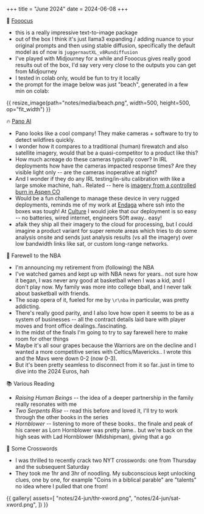 +++
title = "June 2024"
date = 2024-06-08
+++

:robot: [Fooocus](https://github.com/lllyasviel/Fooocus)
- this is a really impressive text-to-image package
- out of the box I think it's just
llama3 expanding / adding nuance to your original prompts
and then using stable diffusion,
specifically the default model as of now is `juggernautXL_v8Rundiffusion`
- I've played with Midjourney for a while and Fooocus gives really good results out of the box,
I'd say very very close to the outputs you can get from Midjourney
- I tested in colab only, would be fun to try it locally
- the prompt for the image below was just "beach",
generated in a few min on colab:

{{ resize_image(path="notes/media/beach.png", width=500, height=500, op="fit_width") }}


:fire: [Pano AI](https://pano.ai)
- Pano looks like a cool company!
They make cameras + software to try to detect wildfires quickly.
- I wonder how it compares to a traditional (human) firewatch
and also satellite imagery, would that be a quasi-competitor to a product like this?
- How much acreage do these cameras typically cover?
In IRL deployments how have the cameras impacted response times?
Are they visible light only -- are the cameras inoperative at night?
- And I wonder if they do any IRL testing/in-situ calibration with like a large smoke machine, hah..
Related -- here is [imagery from a controlled burn in Aspen CO](https://www.youtube.com/watch?v=zqqPFw8Dftw)
- Would be a fun challenge to manage these device in very rugged deployments,
reminds me of my work at [Endaga](@/projects/eno/index.md) where ssh into the boxes was tough!
At [Culture](@/projects/culture/index.md) I would joke that our deployment is so easy
-- no batteries, wired internet, engineers 50ft away.. easy!
- afaik they ship all their imagery to the cloud for processing,
but I could imagine a product variant for super remote areas which tries to do some analysis onsite and
sends just analysis results (vs all the imagery) over low bandwidth links like sat, or custom long-range networks.


:basketball: Farewell to the NBA
- I'm announcing my retirement from (following) the NBA
- I've watched games and kept up with NBA news for years.. not sure how it began,
I was never any good at basketball when I was a kid, and I don't play now.
My family was more into college bball, and I never talk about basketball with friends.
- The soap opera of it, fueled for me by `\r\nba` in particular, was pretty addicting.
- There's really good parity, and I also love how open it seems to be as a system of businesses --
all the contract details laid bare with player moves and front office dealings..fascinating.
- In the midst of the finals I'm going to try to say farewell here to make room for other things
- Maybe it's all sour grapes because the Warriors are on the decline
and I wanted a more competitive series with Celtics/Mavericks.. I wrote this and the Mavs were down 0-2 (now 0-3).
- But it's been pretty seamless to disconnect from it so far..just in time to dive into the 2024 Euros, hah


:books: Various Reading
- _Raising Human Beings_ -- the idea of a deeper partnership in the family really resonates with me
- _Two Serpents Rise_ -- read this before and loved it, I'll try to work through the other books in the series
- _Hornblower_ -- listening to more of these books..
the finale and peak of his career as Lorn Hornblower was pretty lame..
but we're back on the high seas with Lad Hornblower (Midshipman), giving that a go


:jigsaw: Some Crosswords
- I was thrilled to recently crack two NYT crosswords:
one from Thursday and the subsequent Saturday
- They took me 1hr and 3hr of noodling.
My subconscious kept unlocking clues, one by one, for example
"Coins in a biblical parable" are "talents"
no idea where I pulled that one from!

{{ gallery(
  assets=[
    "notes/24-jun/thr-xword.png",
    "notes/24-jun/sat-xword.png",
  ])
}}
